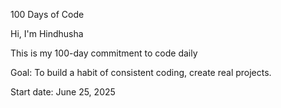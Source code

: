 100 Days of Code

Hi, I'm Hindhusha

This is my 100-day commitment to code daily


Goal:
 To build a habit of consistent coding, create real projects.


Start date:
 June 25, 2025
